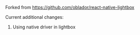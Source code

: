 Forked from https://github.com/oblador/react-native-lightbox

Current additional changes:
1. Using native driver in lightbox